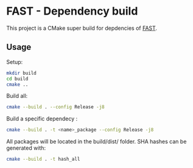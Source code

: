 # FAST - Dependency build

This project is a CMake super build for depdencies of [FAST](https://github.com/smistad/FAST/).

## Usage
Setup:
```bash
mkdir build
cd build
cmake ..
```

Build all:
```bash
cmake --build . --config Release -j8
```

Build a specific dependecy <name>:
```bash
cmake --build . -t <name>_package --config Release -j8
```

All packages will be located in the build/dist/ folder.
SHA hashes can be generated with:
```bash
cmake --build . -t hash_all
```

